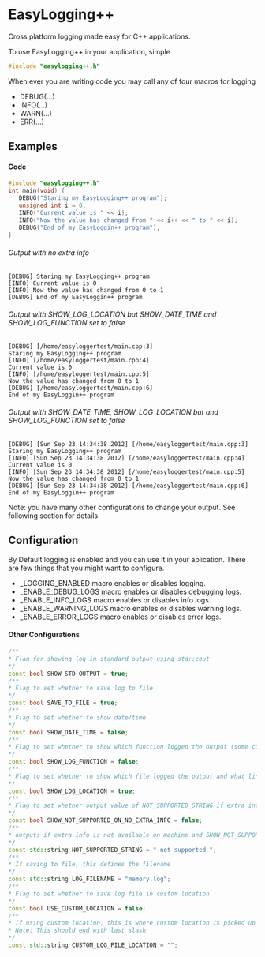 EasyLogging++
===========

Cross platform logging made easy for C++ applications.

To use EasyLogging++ in your application, simple 
```C++
#include "easylogging++.h"
```

When ever you are writing code you may call any of four macros for logging
 * DEBUG(...)
 * INFO(...)
 * WARN(...)
 * ERR(...)

## Examples
#### Code
 ```C++
 #include "easylogging++.h"
 int main(void) {
    DEBUG("Staring my EasyLogging++ program");
    unsigned int i = 0;
    INFO("Current value is " << i);
    INFO("Now the value has changed from " << i++ << " to " << i);
    DEBUG("End of my EasyLoggin++ program");
 }
 ```
###### Output with no extra info
```
[DEBUG] Staring my EasyLogging++ program
[INFO] Current value is 0
[INFO] Now the value has changed from 0 to 1
[DEBUG] End of my EasyLoggin++ program
```
###### Output with SHOW_LOG_LOCATION but SHOW_DATE_TIME and SHOW_LOG_FUNCTION set to false
```
[DEBUG] [/home/easyloggertest/main.cpp:3]
Staring my EasyLogging++ program
[INFO] [/home/easyloggertest/main.cpp:4]
Current value is 0
[INFO] [/home/easyloggertest/main.cpp:5]
Now the value has changed from 0 to 1
[DEBUG] [/home/easyloggertest/main.cpp:6]
End of my EasyLoggin++ program

```
###### Output with SHOW_DATE_TIME, SHOW_LOG_LOCATION but and SHOW_LOG_FUNCTION set to false
```
[DEBUG] [Sun Sep 23 14:34:38 2012] [/home/easyloggertest/main.cpp:3]
Staring my EasyLogging++ program
[INFO] [Sun Sep 23 14:34:38 2012] [/home/easyloggertest/main.cpp:4]
Current value is 0
[INFO] [Sun Sep 23 14:34:38 2012] [/home/easyloggertest/main.cpp:5]
Now the value has changed from 0 to 1
[DEBUG] [Sun Sep 23 14:34:38 2012] [/home/easyloggertest/main.cpp:6]
End of my EasyLoggin++ program

```
Note: you have many other configurations to change your output. See following section for details

## Configuration
By Default logging is enabled and you can use it in your aplication. There are few things that you might want to configure.

* _LOGGING_ENABLED macro enables or disables logging. 
* _ENABLE_DEBUG_LOGS macro enables or disables debugging logs. 
* _ENABLE_INFO_LOGS macro enables or disables info logs. 
* _ENABLE_WARNING_LOGS macro enables or disables warning logs. 
* _ENABLE_ERROR_LOGS macro enables or disables error logs. 

#### Other Configurations
```C++
/**
* Flag for showing log in standard output using std::cout
*/
const bool SHOW_STD_OUTPUT = true;
/**
* Flag to set whether to save log to file
*/
const bool SAVE_TO_FILE = true;
/**
* Flag to set whether to show date/time
*/
const bool SHOW_DATE_TIME = false;
/**
* Flag to set whether to show which function logged the output (some compiler dont support this)
*/
const bool SHOW_LOG_FUNCTION = false;
/**
* Flag to set whether to show which file logged the output and what line
*/
const bool SHOW_LOG_LOCATION = true;
/**
* Flag to set whether output value of NOT_SUPPORTED_STRING if extra info is not available on machine
*/
const bool SHOW_NOT_SUPPORTED_ON_NO_EXTRA_INFO = false;
/**
* outputs if extra info is not available on machine and SHOW_NOT_SUPPORTED_ON_NO_EXTRA_INFO is true
*/
const std::string NOT_SUPPORTED_STRING = "-not supported-";
/**
* If saving to file, this defines the filename
*/
const std::string LOG_FILENAME = "memory.log";
/**
* Flag to set whether to save log file in custom location
*/
const bool USE_CUSTOM_LOCATION = false;
/**
* If using custom location, this is where custom location is picked up from.
* Note: This should end with last slash 
*/
const std::string CUSTOM_LOG_FILE_LOCATION = "";

```